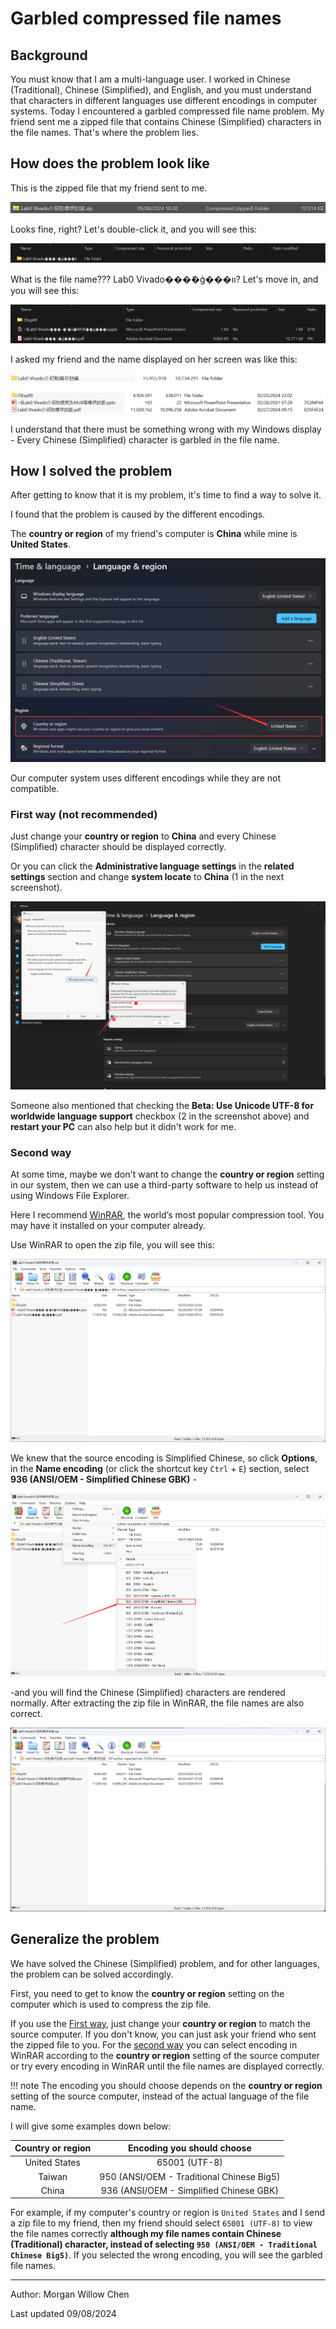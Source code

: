 # Garbled compressed file names

## Background

You must know that I am a multi-language user. I worked in Chinese (Traditional), Chinese (Simplified), and English, and you must understand that characters in different languages use different encodings in computer systems. Today I encountered a garbled compressed file name problem. My friend sent me a zipped file that contains Chinese (Simplified) characters in the file names. That's where the problem lies.

## How does the problem look like

This is the zipped file that my friend sent to me.

![img](../img/9.png)

Looks fine, right? Let's double-click it, and you will see this:

![img](../img/10.png)

What is the file name??? Lab0 Vivado���ܺ�ģ���װ? Let's move in, and you will see this:

![img](../img/11.png)

I asked my friend and the name displayed on her screen was like this:

![img](../img/12.png)

![img](../img/13.png)

I understand that there must be something wrong with my Windows display - Every Chinese (Simplified) character is garbled in the file name.

## How I solved the problem

After getting to know that it is my problem, it's time to find a way to solve it.

I found that the problem is caused by the different encodings.

The **country or region** of my friend's computer is **China** while mine is **United States**.

![img](../img/14.png)

Our computer system uses different encodings while they are not compatible.

### First way (not recommended)

Just change your **country or region** to **China** and every Chinese (Simplified) character should be displayed correctly.

Or you can click the **Administrative language settings** in the **related settings** section and change **system locate** to **China** (1 in the next screenshot). 

![img](../img/15.png)

Someone also mentioned that checking the **Beta: Use Unicode UTF-8 for worldwide language support** checkbox (2 in the screenshot above) and **restart your PC** can also help but it didn't work for me.

### Second way

At some time, maybe we don't want to change the **country or region** setting in our system, then we can use a third-party software to help us instead of using Windows File Explorer.

Here I recommend [WinRAR](https://www.win-rar.com/start.html?&L=0), the world’s most popular compression tool. You may have it installed on your computer already.

Use WinRAR to open the zip file, you will see this:

![img](../img/16.png)

We knew that the source encoding is Simplified Chinese, so click **Options**, in the **Name encoding** (or click the shortcut key `Ctrl` + `E`) section, select **936 (ANSI/OEM - Simplified Chinese GBK)** -

![img](../img/17.png)

-and you will find the Chinese (Simplified) characters are rendered normally. After extracting the zip file in WinRAR, the file names are also correct.

![img](../img/18.png)

## Generalize the problem

We have solved the Chinese (Simplified) problem, and for other languages, the problem can be solved accordingly.

First, you need to get to know the **country or region** setting on the computer which is used to compress the zip file.

If you use the [First way](#first-way-not-recommend), just change your **country or region** to match the source computer. If you don't know, you can just ask your friend who sent the zipped file to you. For the [second way](#second-way) you can select encoding in WinRAR according to the **country or region** setting of the source computer or try every encoding in WinRAR until the file names are displayed correctly.

!!! note
    The encoding you should choose depends on the **country or region** setting of the source computer, instead of the actual language of the file name.

I will give some examples down below:

| Country or region |        Encoding you should choose         |
| :---------------: | :---------------------------------------: |
|   United States   |               65001 (UTF-8)               |
|      Taiwan       | 950 (ANSI/OEM - Traditional Chinese Big5) |
|       China       |  936 (ANSI/OEM - Simplified Chinese GBK)  |

For example, if my computer's country or region is `United States` and I send a zip file to my friend, then my friend should select `65001 (UTF-8)` to view the file names correctly **although my file names contain Chinese (Traditional) character, instead of selecting `950 (ANSI/OEM - Traditional Chinese Big5)`**. If you selected the wrong encoding, you will see the garbled file names.

---

Author: Morgan Willow Chen

Last updated 09/08/2024
